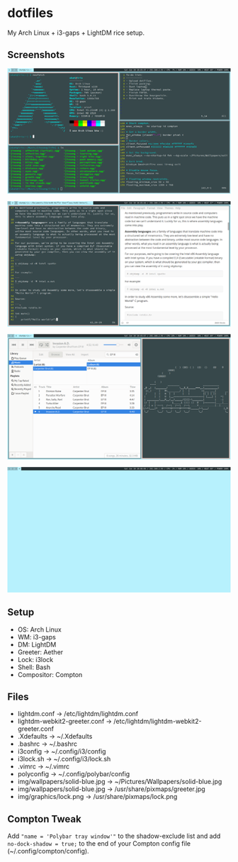 # dotfiles

My Arch Linux + i3-gaps + LightDM rice setup.

## Screenshots

![](img/screenshots/screenshot_1.png)

![](img/screenshots/screenshot_2.png)

![](img/screenshots/screenshot_3.png)

![](img/screenshots/screenshot_4.png)

## Setup

- OS: Arch Linux
- WM: i3-gaps
- DM: LightDM
- Greeter: Aether
- Lock: i3lock
- Shell: Bash
- Compositor: Compton

## Files

- lightdm.conf -> /etc/lightdm/lightdm.conf
- lightdm-webkit2-greeter.conf -> /etc/lightdm/lightdm-webkit2-greeter.conf
- .Xdefaults -> ~/.Xdefaults
- .bashrc -> ~/.bashrc
- i3config -> ~/.config/i3/config
- i3lock.sh -> ~/.config/i3/lock.sh
- .vimrc -> ~/.vimrc
- polyconfig -> ~/.config/polybar/config
- img/wallpapers/solid-blue.jpg -> ~/Pictures/Wallpapers/solid-blue.jpg
- img/wallpapers/solid-blue.jpg -> /usr/share/pixmaps/greeter.jpg
- img/graphics/lock.png -> /usr/share/pixmaps/lock.png

## Compton Tweak

Add `"name = 'Polybar tray window'"` to the shadow-exclude list and add `no-dock-shadow = true;` to the end of your Compton config file (~/.config/compton/config).
